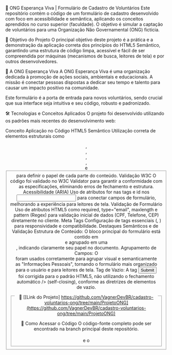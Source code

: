 🌿 ONG Esperança Viva | Formulário de Cadastro de Voluntários
Este repositório contém o código de um formulário de cadastro desenvolvido com foco em acessibilidade e semântica, aplicando os conceitos aprendidos no curso superior (faculdade). O objetivo é simular a captação de voluntários para uma Organização Não Governamental (ONG) fictícia.

🎯 Objetivo do Projeto
O principal objetivo deste projeto é a prática e a demonstração da aplicação correta dos princípios do HTML5 Semântico, garantindo uma estrutura de código limpa, acessível e fácil de ser compreendida por máquinas (mecanismos de busca, leitores de tela) e por outros desenvolvedores.

💚 A ONG Esperança Viva
A ONG Esperança Viva é uma organização dedicada à promoção de ações sociais, ambientais e educacionais. A missão é conectar pessoas dispostas a dedicar seu tempo e talento para causar um impacto positivo na comunidade.

Este formulário é a porta de entrada para novos voluntários, sendo crucial que sua interface seja intuitiva e seu código, robusto e padronizado.

🛠️ Tecnologias e Conceitos Aplicados
O projeto foi desenvolvido utilizando os padrões mais recentes do desenvolvimento web:

Conceito	Aplicação no Código
HTML5 Semântico	Utilização correta de elementos estruturais como <header>, <nav>, <main>, <section>, <form> e <fieldset> para definir o papel de cada parte do conteúdo.
Validação W3C	O código foi validado no W3C Validator para garantir a conformidade com as especificações, eliminando erros de fechamento e estrutura.
Acessibilidade (ARIA)	Uso de atributos for nas tags <label> e id nos <input> para conectar campos de formulário, melhorando a experiência para leitores de tela.
Validação de Formulário	Uso de atributos HTML5 como required, type="email", maxlength e pattern (Regex) para validação inicial de dados (CPF, Telefone, CEP) diretamente no cliente.
Meta Tags	Configuração de tags essenciais (<meta charset>, <meta name="viewport">) para responsividade e compatibilidade.
Destaques Semânticos e de Validação
Estrutura de Conteúdo: O bloco principal do formulário está contido em <main> e agrupado em uma <section>, indicando claramente seu papel no documento.
Agrupamento de Campos: O <fieldset> e o <legend> foram usados corretamente para agrupar visual e semanticamente as "Informações Pessoais", tornando o formulário mais organizado para o usuário e para leitores de tela.
Tag de Vazio: A tag <input type="submit"> foi corrigida para o padrão HTML5, não utilizando o fechamento automático /> (self-closing), conforme as diretrizes de elementos de vazio.

🔗 [[Link do Projeto] https://github.com/VagnerDevBR/cadastro-voluntarios-ong/tree/main/ProjetoONG](https://github.com/VagnerDevBR/cadastro-voluntarios-ong/tree/main/ProjetoONG)

📂 Como Acessar o Código
O código-fonte completo pode ser encontrado na branch principal deste repositório.
